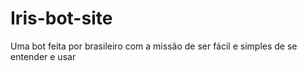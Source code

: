 # Iris-bot-site
Uma bot feita por brasileiro com a missão de ser fácil e simples de se entender e usar
